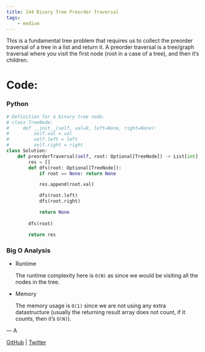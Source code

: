 ```yaml
---
title: 144 Binary Tree Preorder Traversal
tags:
    - medium
---
```




This is a fundamental tree problem that requires us to collect the preorder traversal of a tree in a list and return it. A preorder traversal is a tree/graph traversal where you visit the first node (root in a case of a tree), and then it’s children.

# Code:

### Python

```python
# Definition for a binary tree node.
# class TreeNode:
#     def __init__(self, val=0, left=None, right=None):
#         self.val = val
#         self.left = left
#         self.right = right
class Solution:
    def preorderTraversal(self, root: Optional[TreeNode]) -> List[int]:
        res = []
        def dfs(root: Optional[TreeNode]):
            if root == None: return None

            res.append(root.val)

            dfs(root.left)
            dfs(root.right)

            return None
        
        dfs(root)

        return res
```

### Big O Analysis

- Runtime
    
    The runtime complexity here is `O(N)` as since we would be visiting all the nodes in the tree.
    
- Memory
    
    The memory usage is `O(1)` since we are not using any extra datastructure (usually the returning result array does not count, if it counts, then it’s `O(N)`).
    

— A

[GitHub](https://github.com/AtharvaKamble) | [Twitter](https://twitter.com/AtharvaKamble07)